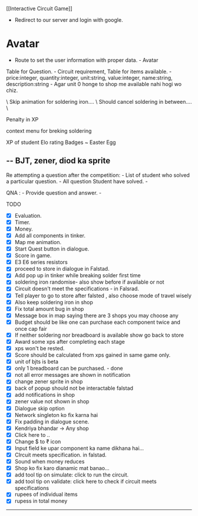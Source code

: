 [[Interactive Circuit Game]]
- Redirect to our server and login with google.

# Avatar
- Route to set the user information with proper data.
			- Avatar 

Table for Question.
	- Circuit requirement,
Table for items available.
	- price:integer, quantity:integer, unit:string, value:integer, name:string, description:string
	- Agar unit 0 honge to shop me available nahi hogi wo chiz.


\\ Skip animation for soldering  iron....
\\ Should cancel soldering in between....
\\ 

Penalty in XP

context menu for breking soldering


XP of student
Elo rating 
Badges
~ Easter Egg

-- BJT, zener, diod ka sprite
-- 



Re attempting a question after the competition:
	- List of student who solved a particular question.
	- All question Student have solved.
	- 
	

QNA :
	- Provide question and answer.
	- 
	
TODO
- [x] Evaluation.
- [x] Timer.
- [x] Money.
- [x] Add all components in tinker.
- [x] Map me animation.
- [x] Start Quest button in dialogue.
- [x] Score in game.
- [x] E3 E6 series resistors
- [x] proceed to store in dialogue in Falstad.
- [x] Add pop up in tinker while breaking solder first time
- [x] soldering iron randomise- also show before if available or not
- [x] Circuit doesn't meet the specifications - in Falsrad.
- [x] Tell player to go to store after falsted , also choose mode of travel wisely
- [x] Also keep soldering iron in shop
- [x] Fix total amount bug in shop
- [x] Message box in map saying there are 3 shops you may choose any
- [x] Budget should be like one can purchase each component twice and once cap fair
- [x]  If neither soldering nor breadboard is available show go back to store
- [x] Award some xps after completing each stage
- [x] xps won't be rested.
- [x] Score should be calculated from xps gained in same game only.
- [x] unit of bjts is beta
- [x] only 1 breadboard can be purchased. - done
- [x] not all error messages are shown in notification
- [x] change zener sprite in shop
- [x] back of popup should not be interactable falstad
- [x] add notifications in shop
- [x] zener value not shown in shop
- [x] Dialogue skip option
- [x] Network singleton ko fix karna hai
- [x] Fix padding in dialogue scene.
- [x] Kendriya bhandar  -> Any shop
- [x] Click here to ..
- [x] Change $ to ₹ icon
- [x] Input field ke upar component ka name dikhana hai...
- [x] CIrcuit meets specification. in falstad.
- [x] Sound when money reduces
- [x] Shop ko fix karo dianamic mat banao...
- [x] add tool tip on simulate: click to run the circuit.
- [x] add tool tip on validate: click here to check if circuit meets specifications
- [x] rupees of individual items
- [x] rupess in total money
------


